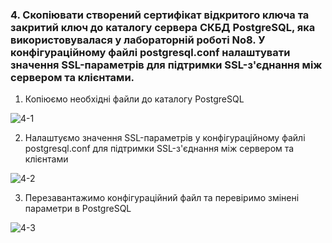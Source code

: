 ### 4. Скопіювати створений сертифікат відкритого ключа та закритий ключ до каталогу сервера СКБД PostgreSQL, яка використовувалася у лабораторній роботі No8. У конфігураційному файлі postgresql.conf налаштувати значення SSL-параметрів для підтримки SSL-з'єднання між сервером та клієнтами.
1. Копіюємо необхідні файли до каталогу PostgreSQL

![4-1](https://github.com/oleksandrblazhko/ai-192-baranov/assets/56040804/d8fac4da-e9a8-4c84-94ff-bdbcb41b81d4)

2. Налаштуємо значення SSL-параметрів у конфігураційному файлі postgresql.conf для підтримки SSL-з'єднання між сервером та клієнтами

![4-2](https://github.com/oleksandrblazhko/ai-192-baranov/assets/56040804/bfef8022-5474-40bf-b276-a6fd7b3a29bb)

3. Перезавантажимо конфігураційний файл та перевіримо змінені параметри в PostgreSQL

![4-3](https://github.com/oleksandrblazhko/ai-192-baranov/assets/56040804/8d10dbf8-823f-48b1-9cbc-1ff6260bba40)

